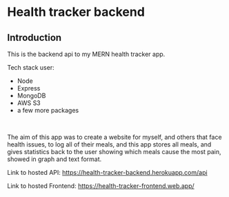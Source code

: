 # Health tracker backend

## Introduction

This is the backend api to my MERN health tracker app.

Tech stack user: 
* Node
* Express
* MongoDB
* AWS S3
* a few more packages

&nbsp;

The aim of this app was to create a website for myself, and others that face health issues, to log all of their meals, and this app stores all meals, and gives statistics back to the user showing which meals cause the most pain, showed in graph and text format.

Link to hosted API: https://health-tracker-backend.herokuapp.com/api

Link to hosted Frontend: https://health-tracker-frontend.web.app/
